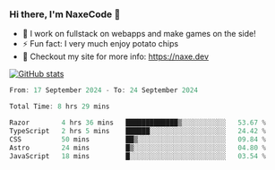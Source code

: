 ### Hi there, I'm NaxeCode 👋
- 🔭 I work on fullstack on webapps and make games on the side!
- ⚡ Fun fact: I very much enjoy potato chips
- 🔋 Checkout my site for more info: https://naxe.dev

[![GitHub stats](https://github-readme-stats.vercel.app/api?username=naxecode&theme=onedark)](https://naxe.dev)

<!--START_SECTION:waka-->

```csharp
From: 17 September 2024 - To: 24 September 2024

Total Time: 8 hrs 29 mins

Razor        4 hrs 36 mins   █████████████▒░░░░░░░░░░░   53.67 %
TypeScript   2 hrs 5 mins    ██████░░░░░░░░░░░░░░░░░░░   24.42 %
CSS          50 mins         ██▒░░░░░░░░░░░░░░░░░░░░░░   09.84 %
Astro        24 mins         █▒░░░░░░░░░░░░░░░░░░░░░░░   04.80 %
JavaScript   18 mins         █░░░░░░░░░░░░░░░░░░░░░░░░   03.54 %
```

<!--END_SECTION:waka-->



<!--
**NaxeCode/NaxeCode** is a ✨ _special_ ✨ repository because its `README.md` (this file) appears on your GitHub profile.

Here are some ideas to get you started:

- 🔭 I’m currently working on Web apps for indie games!
- 🌱 I’m currently mastering C#
- 👯 I’m looking to collaborate on ...
- 🤔 I’m looking for help with ...
- 💬 Ask me about ...
- 📫 How to reach me: ...
- 😄 Pronouns: ...
- ⚡ Fun fact: I love chips
-->
